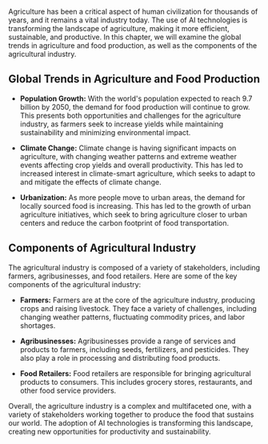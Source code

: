 
Agriculture has been a critical aspect of human civilization for thousands of years, and it remains a vital industry today. The use of AI technologies is transforming the landscape of agriculture, making it more efficient, sustainable, and productive. In this chapter, we will examine the global trends in agriculture and food production, as well as the components of the agricultural industry.

Global Trends in Agriculture and Food Production
------------------------------------------------

* **Population Growth:** With the world's population expected to reach 9.7 billion by 2050, the demand for food production will continue to grow. This presents both opportunities and challenges for the agriculture industry, as farmers seek to increase yields while maintaining sustainability and minimizing environmental impact.

* **Climate Change:** Climate change is having significant impacts on agriculture, with changing weather patterns and extreme weather events affecting crop yields and overall productivity. This has led to increased interest in climate-smart agriculture, which seeks to adapt to and mitigate the effects of climate change.

* **Urbanization:** As more people move to urban areas, the demand for locally sourced food is increasing. This has led to the growth of urban agriculture initiatives, which seek to bring agriculture closer to urban centers and reduce the carbon footprint of food transportation.

Components of Agricultural Industry
-----------------------------------

The agricultural industry is composed of a variety of stakeholders, including farmers, agribusinesses, and food retailers. Here are some of the key components of the agricultural industry:

* **Farmers:** Farmers are at the core of the agriculture industry, producing crops and raising livestock. They face a variety of challenges, including changing weather patterns, fluctuating commodity prices, and labor shortages.

* **Agribusinesses:** Agribusinesses provide a range of services and products to farmers, including seeds, fertilizers, and pesticides. They also play a role in processing and distributing food products.

* **Food Retailers:** Food retailers are responsible for bringing agricultural products to consumers. This includes grocery stores, restaurants, and other food service providers.

Overall, the agriculture industry is a complex and multifaceted one, with a variety of stakeholders working together to produce the food that sustains our world. The adoption of AI technologies is transforming this landscape, creating new opportunities for productivity and sustainability.
